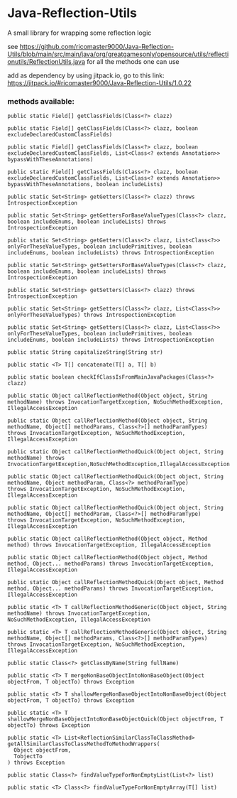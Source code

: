# Java-Reflection-Utils
A small library for wrapping some reflection logic

see https://github.com/ricomaster9000/Java-Reflection-Utils/blob/main/src/main/java/org/greatgamesonly/opensource/utils/reflectionutils/ReflectionUtils.java for all the methods one can use

add as dependency by using jitpack.io, go to this link: https://jitpack.io/#ricomaster9000/Java-Reflection-Utils/1.0.22

### methods available:

    public static Field[] getClassFields(Class<?> clazz)

    public static Field[] getClassFields(Class<?> clazz, boolean excludeDeclaredCustomClassFields)

    public static Field[] getClassFields(Class<?> clazz, boolean excludeDeclaredCustomClassFields, List<Class<? extends Annotation>> 
    bypassWithTheseAnnotations)

    public static Field[] getClassFields(Class<?> clazz, boolean excludeDeclaredCustomClassFields, List<Class<? extends Annotation>> 
    bypassWithTheseAnnotations, boolean includeLists)

    public static Set<String> getGetters(Class<?> clazz) throws IntrospectionException

    public static Set<String> getGettersForBaseValueTypes(Class<?> clazz, boolean includeEnums, boolean includeLists) throws 
    IntrospectionException

    public static Set<String> getGetters(Class<?> clazz, List<Class<?>> onlyForTheseValueTypes, boolean includePrimitives, boolean 
    includeEnums, boolean includeLists) throws IntrospectionException

    public static Set<String> getSettersForBaseValueTypes(Class<?> clazz, boolean includeEnums, boolean includeLists) throws 
    IntrospectionException

    public static Set<String> getSetters(Class<?> clazz) throws IntrospectionException

    public static Set<String> getSetters(Class<?> clazz, List<Class<?>> onlyForTheseValueTypes) throws IntrospectionException

    public static Set<String> getSetters(Class<?> clazz, List<Class<?>> onlyForTheseValueTypes, boolean includePrimitives, boolean 
    includeEnums, boolean includeLists) throws IntrospectionException

    public static String capitalizeString(String str)

    public static <T> T[] concatenate(T[] a, T[] b)

    public static boolean checkIfClassIsFromMainJavaPackages(Class<?> clazz)

    public static Object callReflectionMethod(Object object, String methodName) throws InvocationTargetException, NoSuchMethodException, 
    IllegalAccessException

    public static Object callReflectionMethod(Object object, String methodName, Object[] methodParams, Class<?>[] methodParamTypes) 
    throws InvocationTargetException, NoSuchMethodException, IllegalAccessException
    
    public static Object callReflectionMethodQuick(Object object, String methodName) throws
    InvocationTargetException,NoSuchMethodException,IllegalAccessException

    public static Object callReflectionMethodQuick(Object object, String methodName, Object methodParam, Class<?> methodParamType) 
    throws InvocationTargetException, NoSuchMethodException, IllegalAccessException

    public static Object callReflectionMethodQuick(Object object, String methodName, Object[] methodParam, Class<?>[] methodParamType) 
    throws InvocationTargetException, NoSuchMethodException, IllegalAccessException

    public static Object callReflectionMethod(Object object, Method method) throws InvocationTargetException, IllegalAccessException

    public static Object callReflectionMethod(Object object, Method method, Object... methodParams) throws InvocationTargetException, IllegalAccessException

    public static Object callReflectionMethodQuick(Object object, Method method, Object... methodParams) throws InvocationTargetException, IllegalAccessException

    public static <T> T callReflectionMethodGeneric(Object object, String methodName) throws InvocationTargetException, 
    NoSuchMethodException, IllegalAccessException

    public static <T> T callReflectionMethodGeneric(Object object, String methodName, Object[] methodParams, Class<?>[] methodParamTypes)  
    throws InvocationTargetException, NoSuchMethodException, IllegalAccessException

    public static Class<?> getClassByName(String fullName)

    public static <T> T mergeNonBaseObjectIntoNonBaseObject(Object objectFrom, T objectTo) throws Exception

    public static <T> T shallowMergeNonBaseObjectIntoNonBaseObject(Object objectFrom, T objectTo) throws Exception

    public static <T> T shallowMergeNonBaseObjectIntoNonBaseObjectQuick(Object objectFrom, T objectTo) throws Exception

    public static <T> List<ReflectionSimilarClassToClassMethod> getAllSimilarClassToClassMethodToMethodWrappers(
      Object objectFrom,
      TobjectTo
    ) throws Exception

    public static Class<?> findValueTypeForNonEmptyList(List<?> list)

    public static <T> Class<?> findValueTypeForNonEmptyArray(T[] list)

